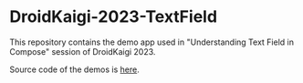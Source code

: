 # DroidKaigi-2023-TextField

This repository contains the demo app used in "Understanding Text Field in Compose" session of DroidKaigi 2023.

Source code of the demos is [here](app/src/main/java/com/mxalbert/compose/textfield/ui/demo).
